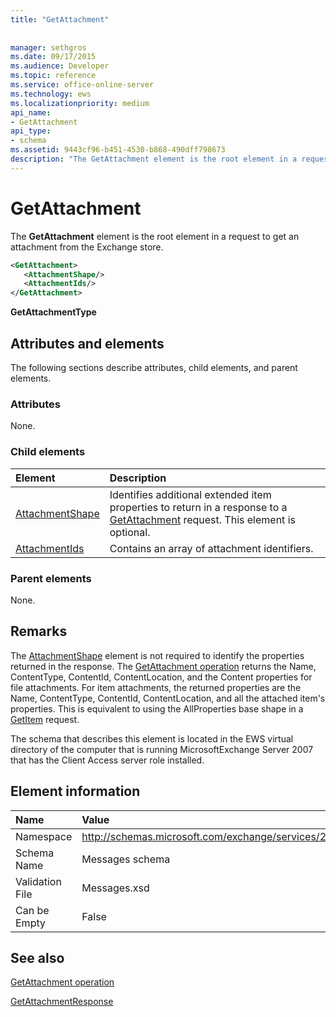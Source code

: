 ```yaml
---
title: "GetAttachment"
 
 
manager: sethgros
ms.date: 09/17/2015
ms.audience: Developer
ms.topic: reference
ms.service: office-online-server
ms.technology: ews
ms.localizationpriority: medium
api_name:
- GetAttachment
api_type:
- schema
ms.assetid: 9443cf96-b451-4530-b868-490dff798673
description: "The GetAttachment element is the root element in a request to get an attachment from the Exchange store."
---
```


# GetAttachment

The **GetAttachment** element is the root element in a request to get an attachment from the Exchange store. 
  
```xml
<GetAttachment>
   <AttachmentShape/>
   <AttachmentIds/>
</GetAttachment>
```

 **GetAttachmentType**
## Attributes and elements

The following sections describe attributes, child elements, and parent elements.
  
### Attributes

None.
  
### Child elements

|**Element**|**Description**|
|:-----|:-----|
|[AttachmentShape](attachmentshape.md) <br/> |Identifies additional extended item properties to return in a response to a [GetAttachment](getattachment.md) request. This element is optional.  <br/> |
|[AttachmentIds](attachmentids.md) <br/> |Contains an array of attachment identifiers.  <br/> |
   
### Parent elements

None.
  
## Remarks

The [AttachmentShape](attachmentshape.md) element is not required to identify the properties returned in the response. The [GetAttachment operation](getattachment-operation.md) returns the Name, ContentType, ContentId, ContentLocation, and the Content properties for file attachments. For item attachments, the returned properties are the Name, ContentType, ContentId, ContentLocation, and all the attached item's properties. This is equivalent to using the AllProperties base shape in a [GetItem](getitem.md) request. 
  
The schema that describes this element is located in the EWS virtual directory of the computer that is running MicrosoftExchange Server 2007 that has the Client Access server role installed.
  
## Element information

|**Name**|**Value**|
|:-----|:-----|
|Namespace  <br/> |http://schemas.microsoft.com/exchange/services/2006/messages  <br/> |
|Schema Name  <br/> |Messages schema  <br/> |
|Validation File  <br/> |Messages.xsd  <br/> |
|Can be Empty  <br/> |False  <br/> |
   
## See also



[GetAttachment operation](getattachment-operation.md)
  
[GetAttachmentResponse](getattachmentresponse.md)

